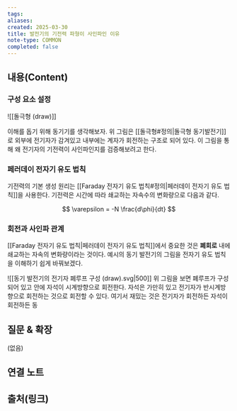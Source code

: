 ```yaml
---
tags:
aliases: 
created: 2025-03-30
title: 발전기의 기전력 파형이 사인파인 이유
note-type: COMMON
completed: false
---
```


## 내용(Content)

### 구성 요소 설정

![[돌극형 (draw)]]

이해를 돕기 위해 동기기를 생각해보자. 위 그림은 [[돌극형#정의|돌극형 동기발전기]]로 외부에 전기자가 감겨있고 내부에는 계자가 회전하는 구조로 되어 있다. 이 그림을 통해 왜 전기자의 기전력이 사인파인지를 검증해보려고 한다. 

### 페러데이 전자기 유도 법칙

기전력의 기본 생성 원리는 [[Faraday 전자기 유도 법칙#정의|페러데이 전자기 유도 법칙]]을 사용한다. 기전력은 시간에 따라 쇄교하는 자속수의 변화량으로 다음과 같다.

$$
\varepsilon = -N \frac{d\phi}{dt}
$$

### 회전과 사인파 관계

[[Faraday 전자기 유도 법칙|페러데이 전자기 유도 법칙]]에서 중요한 것은 **폐회로** 내에 쇄교하는 자속의 변화량이라는 것이다. 예시의 동기 발전기의 그림을 전자기 유도 법칙을 이해하기 쉽게 바꿔보겠다.

![[동기 발전기의 전기자 폐루프 구성 (draw).svg|500]]
위 그림을 보면 폐루프가 구성되어 있고 안에 자석이 시계방향으로 회전한다. 자석은 가만히 있고 전기자가 반시계방향으로 회전하는 것으로 회전할 수 있다. 여기서 재밌는 것은 전기자가 회전하든 자석이 회전하든 동


## 질문 & 확장

(없음)

## 연결 노트

## 출처(링크)

